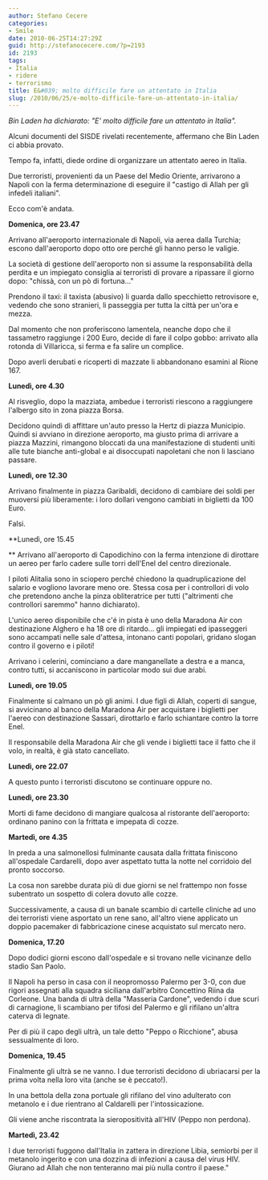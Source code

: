 ```yaml
---
author: Stefano Cecere
categories:
- Smile
date: 2010-06-25T14:27:29Z
guid: http://stefanocecere.com/?p=2193
id: 2193
tags:
- Italia
- ridere
- terrorismo
title: E&#039; molto difficile fare un attentato in Italia
slug: /2010/06/25/e-molto-difficile-fare-un-attentato-in-italia/
---
```


_Bin Laden ha dichiarato: "E' molto difficile fare un attentato in Italia"._

Alcuni documenti del SISDE rivelati recentemente, affermano che Bin Laden ci abbia provato.
  
Tempo fa, infatti, diede ordine di organizzare un attentato aereo in Italia.

Due terroristi, provenienti da un Paese del Medio Oriente, arrivarono a Napoli con la ferma determinazione di eseguire il "castigo di Allah per gli infedeli italiani".
  
Ecco com'è andata.
  
**Domenica, ore 23.47**
  
Arrivano all'aeroporto internazionale di Napoli, via aerea dalla Turchia; escono dall'aeroporto dopo otto ore perché gli hanno perso le valigie.
  
La società di gestione dell'aeroporto non si assume la responsabilità della perdita e un impiegato consiglia ai terroristi di provare a ripassare il giorno dopo: "chissà, con un pò di fortuna…"
  
Prendono il taxi: il taxista (abusivo) li guarda dallo specchietto retrovisore e, vedendo che sono stranieri, li passeggia per tutta la città per un'ora e mezza.
  
Dal momento che non proferiscono lamentela, neanche dopo che il tassametro raggiunge i 200 Euro, decide di fare il colpo gobbo: arrivato alla rotonda di Villaricca, si ferma e fa salire un complice.
  
Dopo averli derubati e ricoperti di mazzate li abbandonano esamini al Rione 167.

**Lunedì, ore 4.30**
  
Al risveglio, dopo la mazziata, ambedue i terroristi riescono a raggiungere l'albergo sito in zona piazza Borsa.
  
Decidono quindi di affittare un'auto presso la Hertz di piazza Municipio. Quindi si avviano in direzione aeroporto, ma giusto prima di arrivare a piazza Mazzini, rimangono bloccati da una manifestazione di studenti uniti alle tute bianche anti-global e ai disoccupati napoletani che non li lasciano passare.

**Lunedì, ore 12.30**
  
Arrivano finalmente in piazza Garibaldi, decidono di cambiare dei soldi per muoversi più liberamente: i loro dollari vengono cambiati in biglietti da 100 Euro.
  
Falsi.

**Lunedì, ore 15.45
  
** Arrivano all'aeroporto di Capodichino con la ferma intenzione di dirottare un aereo per farlo cadere sulle torri dell'Enel del centro direzionale.
  
I piloti Alitalia sono in sciopero perché chiedono la quadruplicazione del salario e vogliono lavorare meno ore. Stessa cosa per i controllori di volo che pretendono anche la pinza obliteratrice per tutti ("altrimenti che controllori saremmo" hanno dichiarato).
  
L'unico aereo disponibile che c'é in pista è uno della Maradona Air con destinazione Alghero e ha 18 ore di ritardo… gli impiegati ed ipasseggeri sono accampati nelle sale d'attesa, intonano canti popolari, gridano slogan contro il governo e i piloti!
  
Arrivano i celerini, cominciano a dare manganellate a destra e a manca, contro tutti, si accaniscono in particolar modo sui due arabi.

**Lunedì, ore 19.05**
  
Finalmente si calmano un pò gli animi. I due figli di Allah, coperti di sangue, si avvicinano al banco della Maradona Air per acquistare i biglietti per l'aereo con destinazione Sassari, dirottarlo e farlo schiantare contro la torre Enel.
  
Il responsabile della Maradona Air che gli vende i biglietti tace il fatto che il volo, in realtà, è già stato cancellato.

**Lunedì, ore 22.07**
  
A questo punto i terroristi discutono se continuare oppure no.

**Lunedì, ore 23.30**
  
Morti di fame decidono di mangiare qualcosa al ristorante dell'aeroporto: ordinano panino con la frittata e impepata di cozze.

**Martedì, ore 4.35**
  
In preda a una salmonellosi fulminante causata dalla frittata finiscono all'ospedale Cardarelli, dopo aver aspettato tutta la notte nel corridoio del pronto soccorso.
  
La cosa non sarebbe durata più di due giorni se nel frattempo non fosse subentrato un sospetto di colera dovuto alle cozze.
  
Successivamente, a causa di un banale scambio di cartelle cliniche ad uno dei terroristi viene asportato un rene sano, all'altro viene applicato un doppio pacemaker di fabbricazione cinese acquistato sul mercato nero.

**Domenica, 17.20**
  
Dopo dodici giorni escono dall'ospedale e si trovano nelle vicinanze dello stadio San Paolo.
  
Il Napoli ha perso in casa con il neopromosso Palermo per 3-0, con due rigori assegnati alla squadra siciliana dall'arbitro Concettino Riina da Corleone. Una banda di ultrà della "Masseria Cardone", vedendo i due scuri di carnagione, li scambiano per tifosi del Palermo e gli rifilano un'altra caterva di legnate.
  
Per di più il capo degli ultrà, un tale detto "Peppo o Ricchione", abusa sessualmente di loro.

**Domenica, 19.45**
  
Finalmente gli ultrà se ne vanno. I due terroristi decidono di ubriacarsi per la prima volta nella loro vita (anche se è peccato!).
  
In una bettola della zona portuale gli rifilano del vino adulterato con metanolo e i due rientrano al Caldarelli per l'intossicazione.
  
Gli viene anche riscontrata la sieropositività all'HIV (Peppo non perdona).

**Martedì, 23.42**
  
I due terroristi fuggono dall'Italia in zattera in direzione Libia, semiorbi per il metanolo ingerito e con una dozzina di infezioni a causa del virus HIV. Giurano ad Allah che non tenteranno mai più nulla contro il paese."